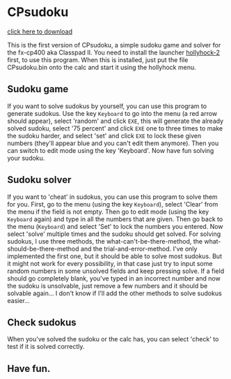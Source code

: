 # CPsudoku

[click here to download](https://www.github.com/SnailMath/CPsudoku/releases)

This is the first version of CPsudoku, a simple sudoku game and solver for the fx-cp400 aka Classpad II. You need to install the launcher [hollyhock-2](https://www.github.com/SnailMath/hollyhock-2/releases) first, to use this program. When this is installed, just put the file CPsudoku.bin onto the calc and start it using the hollyhock menu.

## Sudoku game
If you want to solve sudokus by yourself, you can use this program to generate sudokus. Use the key `Keyboard` to go into the menu (a red arrow should appear), select 'random' and click `EXE`, this will generate the already solved sudoku, select '75 percent' and click `EXE` one to three times to make the sudoku harder, and select 'set' and click `EXE` to lock these given numbers (they'll appear blue and you can't edit them anymore). Then you can switch to edit mode using the key 'Keyboard'. 
Now have fun solving your sudoku.

## Sudoku solver
If you want to 'cheat' in sudokus, you can use this program to solve them for you. First, go to the menu (using the key `Keyboard`), select 'Clear' from the menu if the field is not empty. Then go to edit mode (using the key `Keyboard` again) and type in all the numbers that are given. Then go back to the menu (`Keyboard`) and select 'Set' to lock the numbers you entered. Now select 'solve' multiple times and the sudoku should get solved. 
For solving sudokus, I use three methods, the what-can't-be-there-method, the what-should-be-there-method and the trial-and-error-method. I've only implemented the first one, but it should be able to solve most sudokus. But it might not work for every possibility, in that case just try to input some random numbers in some unsolved fields and keep pressing solve. If a field should go completely blank, you've typed in an incorrect number and now the sudoku is unsolvable, just remove a few numbers and it should be solvable again... I don't know if I'll add the other methods to solve sudokus easier...

## Check sudokus
When you've solved the sudoku or the calc has, you can select 'check' to test if it is solved correctly. 

## Have fun.

